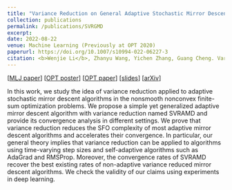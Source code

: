 ```yaml
---
title: "Variance Reduction on General Adaptive Stochastic Mirror Descent"
collection: publications
permalink: /publications/SVRGMD
excerpt: 
date: 2022-08-22
venue: Machine Learning (Previously at OPT 2020)
paperurl: https://doi.org/10.1007/s10994-022-06227-3
citation: <b>Wenjie Li</b>, Zhanyu Wang, Yichen Zhang, Guang Cheng. Variance Reduction on General Adaptive Stochastic Mirror Descent. Variance reduction on general adaptive stochastic mirror descent. Machine Learning (2022).
---
```

[[MLJ paper]( https://doi.org/10.1007/s10994-022-06227-3)] [[OPT poster](https://williamlwj.github.io/About/files/posters/SVRGMD_poster.pdf)] [[OPT paper](https://opt-ml.org/papers/2020/paper_19.pdf)] [[slides](https://williamlwj.github.io/About/files/slides/SVRGMD_paper_slides.pdf)] [[arXiv](https://arxiv.org/abs/2012.13760)]

In this work, we study the idea of variance reduction applied to adaptive stochastic mirror descent algorithms in the nonsmooth nonconvex finite-sum optimization problems. We propose a simple yet generalized adaptive mirror descent algorithm with variance reduction named SVRAMD and provide its convergence analysis in different settings. We prove that variance reduction reduces the SFO complexity of most adaptive mirror descent algorithms and accelerates their convergence. In particular, our general theory implies that variance reduction can be applied to algorithms using time-varying step sizes and self-adaptive algorithms such as AdaGrad and RMSProp. Moreover, the convergence rates of SVRAMD recover the best existing rates of non-adaptive variance reduced mirror descent algorithms. We check the validity of our claims using experiments in deep learning.
